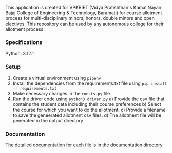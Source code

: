 This application is created for VPKBIET (Vidya Pratishthan's Kamal Nayan Bajaj College of Engineering & Technology, Baramati) for course allotment process for multi-disciplinary minors, honors, double minors and open electives.
This repository can be used by any autonomous college for their allotment process.

### Specifications
Python: 3.12.1

### Setup
1. Create a virtual environment using `pipenv`
2. Install the dependencies from the requirements.txt file using `pip install -r requirements.txt`
3. Make necessary changes in the `consts.py` file
4. Run the driver code using `python3 driver.py`
  a) Provide the csv file that contains the student data including their course preferences
  b) Select the course for which you want to do the allotment.
  c) Provide a filename to save the geneerated allotment csv files.
  d) The allotment file will be generated in the output directory

### Documentation
The detailed documentation for each file is in the documentation directory
